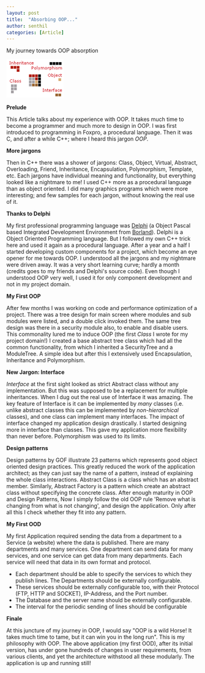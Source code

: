 ```yaml
---
layout: post
title:  "Absorbing OOP..."
author: senthil
categories: [Article]
---
```


My journey towards OOP absorption

![](/assets/images/Absorbing%20OOP/1360587c3eaf22ef31ef653108a15cab.jpg)

**Prelude**

This Article talks about my experience with OOP. It takes much time to become a programmer and much more to design in OOP. I was first introduced to programming in Foxpro, a procedural language. Then it was C, and after a while C++; where I heard this jargon *OOP*.

**More jargons**

Then in C++ there was a shower of jargons: Class, Object, Virtual, Abstract, Overloading, Friend, Inheritance, Encapsulation, Polymorphism, Template, etc. Each jargons have individual meaning and functionality, but everything looked like a nightmare to me! I used C++ more as a procedural language than as object oriented. I did many graphics programs which were more interesting; and few samples for each jargon, without knowing the real use of it.

**Thanks to Delphi**

My first professional programming language was [Delphi](https://www.borland.com/delphi) (a Object Pascal based Integrated Development Environment from [Borland](https://www.borland.com/)). Delphi is a Object Oriented Programming language. But I followed my own C++ trick here and used it again as a procedural language. After a year and a half I started developing custom components for a project, which become an eye opener for me towards OOP. I understood all the jargons and my nightmare were driven away. It was a very short learning curve; hardly a month (credits goes to my friends and Delphi's source code). Even though I understood OOP very well, I used it for only component development and not in my project domain.

**My First OOP**

After few months I was working on code and performance optimization of a project. There was a tree design for main screen where modules and sub modules were listed, and a double click invoked them. The same tree design was there in a security module also, to enable and disable users. This commonality lured me to induce OOP (the first *Class* I wrote for my project domain!) I created a base abstract tree class which had all the common functionality, from which I inherited a SecurityTree and a ModuleTree. A simple idea but after this I extensively used Encapsulation, Inheritance and Polymorphism.

**New Jargon: Interface**

*Interface* at the first sight looked as strict Abstract class without any implementation. But this was supposed to be a replacement for multiple inheritances. When I dug out the real use of Interface it was amazing. The key feature of Interface is it can be implemented by *many* classes (i.e. unlike abstract classes this can be implemented by *non-hierarchical* classes), and one class can implement many interfaces. The impact of interface changed my application design drastically. I started designing more in interface than classes. This gave my application more flexibility than never before. Polymorphism was used to its limits.

**Design patterns**

Design patterns by GOF illustrate 23 patterns which represents good object oriented design practices. This greatly reduced the work of the application architect; as they can just say the name of a pattern, instead of explaining the whole class interactions. Abstract Class is a class which has an abstract member. Similarly, Abstract Factory is a pattern which create an abstract class without specifying the concrete class. After enough maturity in OOP and Design Patterns, Now I simply follow the old OOP rule 'Remove what is changing from what is not changing', and design the application. Only after all this I check whether they fit into any pattern.

**My First OOD**

My first Application required sending the data from a department to a Service (a website) where the data is published. There are many departments and many services. One department can send data for many services, and one service can get data from many departments. Each service will need that data in its own format and protocol.

*   Each department should be able to specify the services to which they publish lines. The Departments should be externally configurable.
*   These services should be externally configurable too, with their Protocol (FTP, HTTP and SOCKET), IP-Address, and the Port number.
*   The Database and the server name should be externally configurable.
*   The interval for the periodic sending of lines should be configurable

**Finale**

At this juncture of my journey in OOP, I would say "OOP is a wild Horse! It takes much time to tame, but it can win you in the long run". This is my philosophy with OOP. The above application (my first OOD), after its initial version, has under gone hundreds of changes in user requirements, from various clients, and yet the architecture withstood all these modularly. The application is up and running still!
